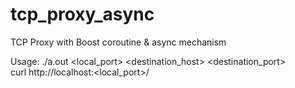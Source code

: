 # tcp_proxy_async
TCP Proxy with Boost coroutine & async mechanism

Usage: ./a.out <local_port> <destination_host> <destination_port>
 <br />curl http://localhost:<local_port>/
